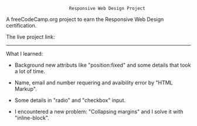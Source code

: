                             Responsive Web Design Project


A freeCodeCamp.org project to earn the Responsive Web Design certification.

The live project link:

------------

What I learned:

- Background new attributs like "position:fixed" and some details that took a lot
of time.

- Name, email and number requering and avaibility error by "HTML Markup".

- Some details in "radio" and "checkbox" input.

- I encountered a new problem: "Collapsing margins" 
  and I solve it with "inline-block".

   



